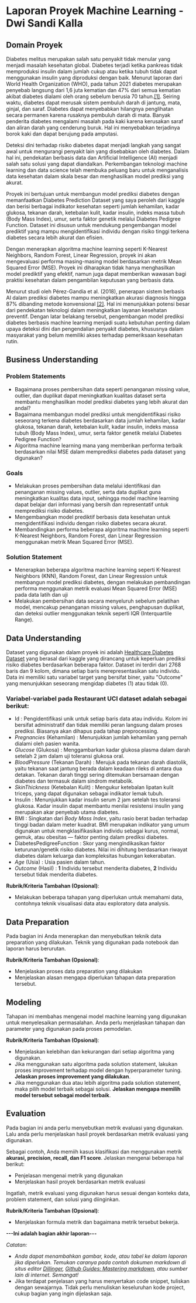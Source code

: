 # Laporan Proyek Machine Learning - Dwi Sandi Kalla

## Domain Proyek

Diabetes melitus merupakan salah satu penyakit tidak menular yang menjadi masalah kesehatan global. Diabetes terjadi ketika pankreas tidak memproduksi insulin dalam jumlah cukup atau ketika tubuh tidak dapat menggunakan insulin yang diproduksi dengan baik. Menurut laporan dari World Health Organization (WHO), pada tahun 2021 diabetes merupakan penyebab langsung dari 1,6 juta kematian dan 47% dari semua kematian akibat diabetes dialami oleh orang sebelum berusia 70 tahun.[[1]](https://www.who.int/news-room/fact-sheets/detail/diabetes). Seiring waktu, diabetes dapat merusak sistem pembuluh darah di jantung, mata, ginjal, dan saraf. Diabetes dapat menyebabkan hilangnya penglihatan secara permanen karena rusaknya pembuluh darah di mata. Banyak penderita diabetes mengalami masalah pada kaki karena kerusakan saraf dan aliran darah yang cenderung buruk. Hal ini menyebabkan terjadinya borok kaki dan dapat berujung pada amputasi.

Deteksi dini terhadap risiko diabetes dapat menjadi langkah yang sangat awal untuk mengurangi penyakit lain yang disebabkan oleh diabetes. Dalam hal ini, pendekatan berbasis data dan Artificial Intelligence (AI) menjadi salah satu solusi yang dapat diandalkan. Perkembangan teknologi machine learning dan data science telah membuka peluang baru untuk menganalisis data kesehatan dalam skala besar dan menghasilkan model prediksi yang akurat.

Proyek ini bertujuan untuk membangun model prediksi diabetes dengan memanfaatkan Diabetes Prediction Dataset yang saya peroleh dari kaggle dan berisi berbagai indikator kesehatan seperti jumlah kehamilan, kadar glukosa, tekanan darah, ketebalan kulit, kadar insulin, indeks massa tubuh (Body Mass Index), umur, serta faktor genetik melalui Diabetes Pedigree Function. Dataset ini disusun untuk mendukung pengembangan model prediktif yang mampu mengidentifikasi individu dengan risiko tinggi terkena diabetes secara lebih akurat dan efisien.

Dengan menerapkan algoritma machine learning seperti K-Nearest Neighbors, Random Forest, Linear Regression, proyek ini akan mengevaluasi performa masing-masing model berdasarkan metrik Mean Squared Error (MSE). Proyek ini diharapkan tidak hanya menghasilkan model prediktif yang efektif, namun juga dapat memberikan wawasan bagi praktisi kesehatan dalam pengambilan keputusan yang berbasis data.

Menurut studi oleh Pérez-Gandía et al. (2018), penerapan sistem berbasis AI dalam prediksi diabetes mampu meningkatkan akurasi diagnosis hingga 87% dibanding metode konvensional [[2]](https://www.jmir.org/2018/5/e10775/). Hal ini menunjukkan potensi besar dari pendekatan teknologi dalam meningkatkan layanan kesehatan preventif. Dengan latar belakang tersebut, pengembangan model prediksi diabetes berbasis machine learning menjadi suatu kebutuhan penting dalam upaya deteksi dini dan pengendalian penyakit diabetes, khususnya dalam masyarakat yang belum memiliki akses terhadap pemeriksaan kesehatan rutin.

## Business Understanding

### Problem Statements

- Bagaimana proses pembersihan data seperti penanganan missing value, outlier, dan duplikat dapat meningkatkan kualitas dataset serta membantu menghasilkan model prediksi diabetes yang lebih akurat dan andal?
- Bagaimana membangun model prediksi untuk mengidentifikasi risiko seseorang terkena diabetes berdasarkan data jumlah kehamilan, kadar glukosa, tekanan darah, ketebalan kulit, kadar insulin, indeks massa tubuh (Body Mass Index), umur, serta faktor genetik melalui Diabetes Pedigree Function?
- Algoritma machine learning mana yang memberikan performa terbaik berdasarkan nilai MSE dalam memprediksi diabetes pada dataset yang digunakan?

### Goals

- Melakukan proses pembersihan data melalui identifikasi dan penanganan missing values, outlier, serta data duplikat guna meningkatkan kualitas data input, sehingga model machine learning dapat belajar dari informasi yang bersih dan representatif untuk memprediksi risiko diabetes.
- Mengembangkan model prediktif berbasis data kesehatan untuk mengidentifikasi individu dengan risiko diabetes secara akurat.
- Membandingkan performa beberapa algoritma machine learning seperti K-Nearest Neighbors, Random Forest, dan Linear Regression menggunakan metrik Mean Squared Error (MSE).

### Solution Statement

- Menerapkan beberapa algoritma machine learning seperti K-Nearest Neighbors (KNN), Random Forest, dan Linear Regression untuk membangun model prediksi diabetes, dengan melakukan pembandingan performa menggunakan metrik evaluasi Mean Squared Error (MSE) pada data latih dan uji
- Melakukan pembersihan data secara menyeluruh sebelum pelatihan model, mencakup penanganan missing values, penghapusan duplikat, dan deteksi outlier menggunakan teknik seperti IQR (Interquartile Range).

## Data Understanding
Dataset yang digunakan dalam proyek ini adalah [Healthcare Diabetes Dataset](https://www.kaggle.com/datasets/nanditapore/healthcare-diabetes) yang berasal dari kaggle yang dirancang untuk keperluan prediksi risiko diabetes berdasarkan beberapa faktor. Dataset ini terdiri dari 2768 baris dan 9 kolom, dimana setiap baris merepresentasikan satu individu. Data ini memiliki satu variabel target yang bersifat biner, yaitu "Outcome" yang menunjukkan seseorang mengidap diabetes (1) atau tidak (0).

### Variabel-variabel pada Restaurant UCI dataset adalah sebagai berikut:
- Id : 	Pengidentifikasi unik untuk setiap baris data atau individu. Kolom ini bersifat administratif dan tidak memiliki peran langsung dalam proses prediksi. Biasanya akan dihapus pada tahap preprocessing.
- _Pregnancies_ (Kehamilan) : Menunjukkan jumlah kehamilan yang pernah dialami oleh pasien wanita.
- _Glucose_ (Glukosa) : Menggambarkan kadar glukosa plasma dalam darah setelah 2 jam dalam uji toleransi glukosa oral.
- _BloodPressure_ (Tekanan Darah) : Merujuk pada tekanan darah diastolik, yaitu tekanan saat jantung berada dalam keadaan rileks di antara dua detakan. Tekanan darah tinggi sering ditemukan bersamaan dengan diabetes dan termasuk dalam sindrom metabolik.
- _SkinThickness_ (Ketebalan Kulit) : Mengukur ketebalan lipatan kulit triceps, yang dapat digunakan sebagai indikator lemak tubuh.
- Insulin : Menunjukkan kadar insulin serum 2 jam setelah tes toleransi glukosa. Kadar insulin dapat membantu menilai resistensi insulin yang merupakan akar penyebab utama diabetes.
- BMI : Singkatan dari _Body Mass Index_, yaitu rasio berat badan terhadap tinggi badan dalam meter kuadrat. BMI merupakan indikator yang umum digunakan untuk mengklasifikasikan individu sebagai kurus, normal, gemuk, atau obesitas — faktor penting dalam prediksi diabetes.
- DiabetesPedigreeFunction : Skor yang mengindikasikan faktor keturunan/genetik risiko diabetes. Nilai ini dihitung berdasarkan riwayat diabetes dalam keluarga dan kompleksitas hubungan kekerabatan.
- _Age_ (Usia) : Usia pasien dalam tahun.
- _Outcome_ (Hasil) : **1** Individu tersebut menderita diabetes, **2** Individu tersebut tidak menderita diabetes.

**Rubrik/Kriteria Tambahan (Opsional)**:
- Melakukan beberapa tahapan yang diperlukan untuk memahami data, contohnya teknik visualisasi data atau exploratory data analysis.

## Data Preparation
Pada bagian ini Anda menerapkan dan menyebutkan teknik data preparation yang dilakukan. Teknik yang digunakan pada notebook dan laporan harus berurutan.

**Rubrik/Kriteria Tambahan (Opsional)**: 
- Menjelaskan proses data preparation yang dilakukan
- Menjelaskan alasan mengapa diperlukan tahapan data preparation tersebut.

## Modeling
Tahapan ini membahas mengenai model machine learning yang digunakan untuk menyelesaikan permasalahan. Anda perlu menjelaskan tahapan dan parameter yang digunakan pada proses pemodelan.

**Rubrik/Kriteria Tambahan (Opsional)**: 
- Menjelaskan kelebihan dan kekurangan dari setiap algoritma yang digunakan.
- Jika menggunakan satu algoritma pada solution statement, lakukan proses improvement terhadap model dengan hyperparameter tuning. **Jelaskan proses improvement yang dilakukan**.
- Jika menggunakan dua atau lebih algoritma pada solution statement, maka pilih model terbaik sebagai solusi. **Jelaskan mengapa memilih model tersebut sebagai model terbaik**.

## Evaluation
Pada bagian ini anda perlu menyebutkan metrik evaluasi yang digunakan. Lalu anda perlu menjelaskan hasil proyek berdasarkan metrik evaluasi yang digunakan.

Sebagai contoh, Anda memiih kasus klasifikasi dan menggunakan metrik **akurasi, precision, recall, dan F1 score**. Jelaskan mengenai beberapa hal berikut:
- Penjelasan mengenai metrik yang digunakan
- Menjelaskan hasil proyek berdasarkan metrik evaluasi

Ingatlah, metrik evaluasi yang digunakan harus sesuai dengan konteks data, problem statement, dan solusi yang diinginkan.

**Rubrik/Kriteria Tambahan (Opsional)**: 
- Menjelaskan formula metrik dan bagaimana metrik tersebut bekerja.

**---Ini adalah bagian akhir laporan---**

_Catatan:_
- _Anda dapat menambahkan gambar, kode, atau tabel ke dalam laporan jika diperlukan. Temukan caranya pada contoh dokumen markdown di situs editor [Dillinger](https://dillinger.io/), [Github Guides: Mastering markdown](https://guides.github.com/features/mastering-markdown/), atau sumber lain di internet. Semangat!_
- Jika terdapat penjelasan yang harus menyertakan code snippet, tuliskan dengan sewajarnya. Tidak perlu menuliskan keseluruhan kode project, cukup bagian yang ingin dijelaskan saja.


